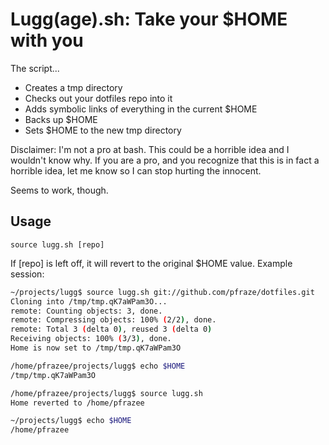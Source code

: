 Lugg(age).sh: Take your $HOME with you
======================================

The script...

 - Creates a tmp directory
 - Checks out your dotfiles repo into it
 - Adds symbolic links of everything in the current $HOME
 - Backs up $HOME
 - Sets $HOME to the new tmp directory

Disclaimer: I'm not a pro at bash. This could be a horrible idea and I wouldn't know why. If you are a pro, and
you recognize that this is in fact a horrible idea, let me know so I can stop hurting the innocent.  

Seems to work, though.

## Usage

`source lugg.sh [repo]`

If [repo] is left off, it will revert to the original $HOME value. Example session:

```bash
~/projects/lugg$ source lugg.sh git://github.com/pfraze/dotfiles.git
Cloning into /tmp/tmp.qK7aWPam3O...
remote: Counting objects: 3, done.
remote: Compressing objects: 100% (2/2), done.
remote: Total 3 (delta 0), reused 3 (delta 0)
Receiving objects: 100% (3/3), done.
Home is now set to /tmp/tmp.qK7aWPam3O

/home/pfrazee/projects/lugg$ echo $HOME
/tmp/tmp.qK7aWPam3O

/home/pfrazee/projects/lugg$ source lugg.sh
Home reverted to /home/pfrazee

~/projects/lugg$ echo $HOME
/home/pfrazee
```

